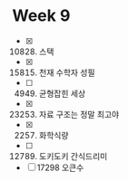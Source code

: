 # Week 9
- [X] 10828. 스택
- [X] 15815. 천재 수학자 성필 
- [ ] 4949. 균형잡힌 세상
- [X] 23253. 자료 구조는 정말 최고야
- [X] 2257. 화학식량
- [ ] 12789. 도키도키 간식드리미
- [ ] 17298 오큰수
